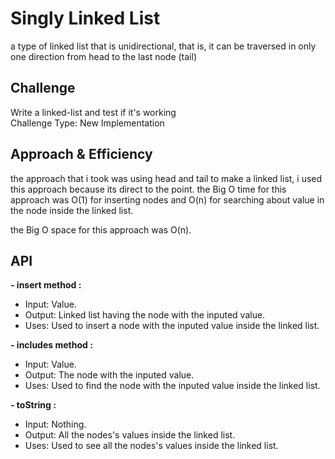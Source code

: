 # Singly Linked List
a type of linked list that is unidirectional, that is, it can be traversed in only one direction from head to the last node (tail)

## Challenge
Write a linked-list and test if it's working  
Challenge Type: New Implementation

## Approach & Efficiency
<!-- What approach did you take? Why? What is the Big O space/time for this approach? -->
the approach that i took was using head and tail to make a linked list, i used this approach because its direct to the point.
the Big O time for this approach was O(1) for inserting nodes and O(n) for searching about value in the node inside the linked list.

the Big O space for this approach was O(n).

## API
<!-- Description of each method publicly available to your Linked List -->
**- insert method :**
- Input: Value.
- Output: Linked list having the node with the inputed value.
- Uses: Used to insert a node with the inputed value inside the linked list.

**- includes method :**  
- Input: Value.
- Output: The node with the inputed value.
- Uses: Used to find the node with the inputed value inside the linked list.

**- toString :**   
- Input: Nothing.
- Output: All the nodes's values inside the linked list.
- Uses: Used to see all the nodes's values inside the linked list.